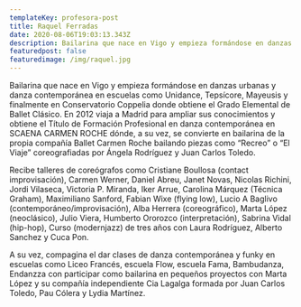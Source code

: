 ```yaml
---
templateKey: profesora-post
title: Raquel Ferradas
date: 2020-08-06T19:03:13.343Z
description: Bailarina que nace en Vigo y empieza formándose en danzas urbanas y danza contemporánea en escuelas como Unidance, Tepsícore, Mayeusis y finalmente en Conservatorio Coppelia donde obtiene el Grado Elemental de Ballet Clásico.
featuredpost: false
featuredimage: /img/raquel.jpg
---
```


Bailarina que nace en Vigo y empieza formándose en danzas urbanas y danza contemporánea en escuelas como Unidance, Tepsícore, Mayeusis y finalmente en Conservatorio Coppelia donde obtiene el Grado Elemental de Ballet Clásico.
En 2012 viaja a Madrid para ampliar sus conocimientos y obtiene el Título de Formación Profesional en danza contemporánea en SCAENA CARMEN ROCHE dónde, a su vez, se convierte en bailarina de la propia compañía Ballet Carmen Roche bailando piezas como “Recreo” o “El Viaje” coreografiadas por Ángela Rodríguez y Juan Carlos Toledo.

Recibe talleres de coreógrafos como Cristiane Boullosa (contact improvisación), Carmen Werner, Daniel Abreu, Janet Novas, Nicolas Richini, Jordi Vilaseca, Victoria P. Miranda, Iker Arrue, Carolina Márquez (Técnica Graham), Maximiliano Sanford, Fabian Wixe (flying low), Lucio A Baglivo (contemporáneo/improvisación), Alba Herrera (coreográfico), Marta López (neoclásico), Julio Viera, Humberto Ororozco (interpretación), Sabrina Vidal (hip-hop), Curso (modernjazz) de tres años con Laura Rodríguez, Alberto Sanchez y Cuca Pon.

A su vez, compagina el dar clases de danza contemporánea y funky en escuelas como Liceo Francés, escuela Flow, escuela Fama, Bambudanza, Endanzza con participar como bailarina en pequeños proyectos con Marta López y su compañía independiente Cia Lagalga formada por Juan Carlos Toledo, Pau Cólera y Lydia Martínez.
